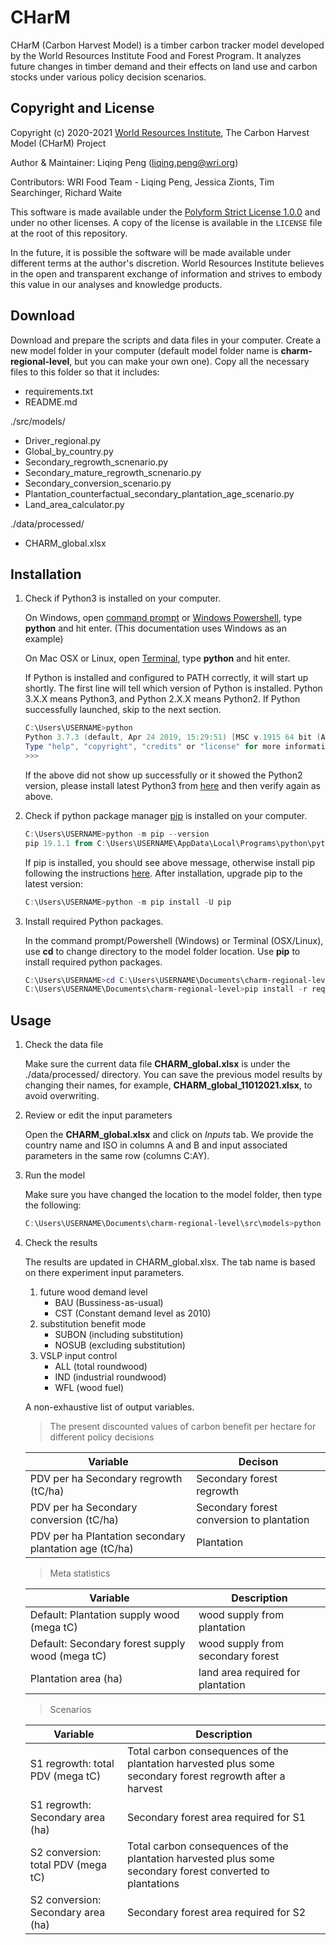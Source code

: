 # CHarM

CHarM (Carbon Harvest Model) is a timber carbon tracker model developed by the World Resources Institute Food and Forest Program. It analyzes future changes in timber demand and their effects on land use and carbon stocks under various policy decision scenarios.

## Copyright and License

Copyright (c) 2020-2021 [World Resources Institute](https://www.wri.org/), The Carbon Harvest Model (CHarM) Project

Author & Maintainer: Liqing Peng (liqing.peng@wri.org)

Contributors: WRI Food Team - Liqing Peng, Jessica Zionts, Tim Searchinger, Richard Waite

This software is made available under the [Polyform Strict License 1.0.0](https://polyformproject.org/licenses/strict/1.0.0/) and under no other licenses.
A copy of the license is available in the `LICENSE` file at the root of this repository.

In the future, it is possible the software will be made available under different terms at the author's discretion.
World Resources Institute believes in the open and transparent exchange of information and strives to embody this value in our analyses and knowledge products.


## Download

Download and prepare the scripts and data files in your computer. Create a new model folder in your computer (default model folder name is **charm-regional-level**, but you can make your own one). Copy all the necessary files to this folder so that it includes:

- requirements.txt
- README.md

./src/models/
- Driver_regional.py
- Global_by_country.py
- Secondary_regrowth_scnenario.py
- Secondary_mature_regrowth_scnenario.py
- Secondary_conversion_scenario.py
- Plantation_counterfactual_secondary_plantation_age_scenario.py
- Land_area_calculator.py

./data/processed/
- CHARM_global.xlsx


## Installation

1. Check if Python3 is installed on your computer.

    On Windows, open [command prompt](https://www.howtogeek.com/235101/10-ways-to-open-the-command-prompt-in-windows-10/) or [Windows Powershell](https://docs.microsoft.com/en-us/windows-server/administration/windows-commands/powershell), type **python** and hit enter. (This documentation uses Windows as an example)

    On Mac OSX or Linux, open [Terminal](https://macpaw.com/how-to/use-terminal-on-mac#:~:text=How%20to%20open%20Terminal%20on,double%2Dclick%20the%20search%20result.), type **python** and hit enter.

    If Python is installed and configured to PATH correctly, it will start up shortly. The first line will tell which version of Python is installed. Python 3.X.X means Python3, and Python 2.X.X means Python2. If Python successfully launched, skip to the next section.

    ```powershell
    C:\Users\USERNAME>python
    Python 3.7.3 (default, Apr 24 2019, 15:29:51) [MSC v.1915 64 bit (AMD64)] on win32
    Type "help", "copyright", "credits" or "license" for more information.
    >>>
    ```

    If the above did not show up successfully or it showed the Python2 version, please install latest Python3 from [here](https://www.python.org/downloads/) and then verify again as above.

2. Check if python package manager [pip](https://pip.pypa.io/en/stable/) is installed on your computer.

    ```powershell
    C:\Users\USERNAME>python -m pip --version
    pip 19.1.1 from C:\Users\USERNAME\AppData\Local\Programs\python\python37\lib\site-packages\pip (python 3.7)
    ```

    If pip is installed, you should see above message, otherwise install pip following the instructions [here](https://pip.pypa.io/en/stable/installing/). After installation, upgrade pip to the latest version:

    ```powershell
    C:\Users\USERNAME>python -m pip install -U pip
    ```

3. Install required Python packages.

    In the command prompt/Powershell (Windows) or Terminal (OSX/Linux), use **cd** to change directory to the model folder location. Use **pip** to install required python packages.

    ```powershell
    C:\Users\USERNAME>cd C:\Users\USERNAME\Documents\charm-regional-level\
    C:\Users\USERNAME\Documents\charm-regional-level>pip install -r requirements.txt
    ```

## Usage

1. Check the data file

    Make sure the current data file **CHARM_global.xlsx** is under the ./data/processed/ directory. You can save the previous model results by changing their names, for example, **CHARM_global_11012021.xlsx**, to avoid overwriting.

2. Review or edit the input parameters

    Open the **CHARM_global.xlsx** and click on *Inputs* tab. We provide the country name and ISO in columns A and B and input associated parameters in the same row (columns C:AY).

3. Run the model

    Make sure you have changed the location to the model folder, then type the following:

    ```powershell
    C:\Users\USERNAME\Documents\charm-regional-level\src\models>python Driver_regional.py
    ```

3.  Check the results

    The results are updated in CHARM_global.xlsx. The tab name is based on there experiment input parameters. 
    
    1. future wood demand level
        - BAU (Bussiness-as-usual)
        - CST (Constant demand level as 2010)
    2. substitution benefit mode
        - SUBON (including substitution)
        - NOSUB (excluding substitution)
    3. VSLP input control
        - ALL (total roundwood)
        - IND (industrial roundwood)
        - WFL (wood fuel)
    
    A non-exhaustive list of output variables.
    
    >The present discounted values of carbon benefit per hectare for different policy decisions
   
    | Variable | Decison|
    |-----------|-----------|
    | PDV per ha Secondary regrowth (tC/ha) | Secondary forest regrowth|
    | PDV per ha Secondary conversion (tC/ha) | Secondary forest conversion to plantation|
    | PDV per ha Plantation secondary plantation age (tC/ha) | Plantation|
    
    >Meta statistics 
    
    | Variable | Description |
    |-----------|-----------|
    | Default: Plantation supply wood (mega tC) | wood supply from plantation |
    | Default: Secondary forest supply wood (mega tC) | wood supply from secondary forest |
    | Plantation area (ha) | land area required for plantation |
    
    >Scenarios

    | Variable | Description |
    |-----------|-----------|
    |S1 regrowth: total PDV (mega tC)|Total carbon consequences of the plantation harvested plus some secondary forest regrowth after a harvest|
    |S1 regrowth: Secondary area (ha)|Secondary forest area required for S1|
    |S2 conversion: total PDV (mega tC)|Total carbon consequences of the plantation harvested plus some secondary forest converted to plantations|
    |S2 conversion: Secondary area (ha)|Secondary forest area required for S2|

